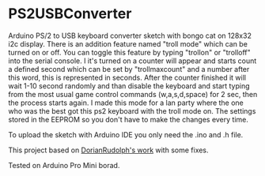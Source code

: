 # PS2USBConverter
Arduino PS/2 to USB keyboard converter sketch with bongo cat on 128x32 i2c display. There is an addition feature named "troll mode" which can be turned on or off. You can toggle this feature by typing "trollon" or "trolloff" into the serial console. I it's turned on a counter will appear and starts count a defined second which can be set by "trollmaxcount" and a number after this word, this is represented in seconds. After the counter finished it will wait 1-10 second randomly and than disable the keyboard and start typing from the most usual game control commands (w,a,s,d,space) for 2 sec, then the process starts again. I made this mode for a lan party where the one who was the best got this ps2 keyboard with the troll mode on. The settings stored in the EEPROM so you don't have to make the changes every time.

To upload the sketch with Arduino IDE you only need the .ino and .h file.

This project based on [DorianRudolph's work](https://gist.github.com/DorianRudolph/ca283dfdfd185bc812b7) with some fixes.

Tested on Arduino Pro Mini borad.
